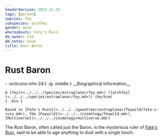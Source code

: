 ```yaml
---
headerVersion: 2023.11.25
tags: [person]
species: fey
subspecies: archfey
gender: male
whereabouts: Fate's Ruin
dm_owner: tim
dm_notes: none
title: Rust Baron
---
```

# Rust Baron
<div class="grid cards ext-narrow-margin ext-one-column" markdown>
- :octicons-info-24:{ .lg .middle } __Biographical Information__

    A [fey](<../../../species/extraplanar/fey.md>) ([archfey](<../../../species/extraplanar/fey.md>)) (he/him)  
    { .bio }

    Based in [Fate's Ruin](<../../../gazetteer/extraplanar/feywild/fate-s-ruin.md>), the [Feywild](<../../../cosmology/feywild.md>), [Multiverse](<../../../cosmology/multiverse.md>)
</div>


The Rust Baron, often called just the Baron, is the mysterious ruler of [Fate's Ruin](<../../../gazetteer/extraplanar/feywild/fate-s-ruin.md>), said to be able to age anything to dust with a single touch. 

